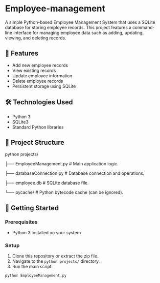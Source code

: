 # Employee-management


A simple Python-based Employee Management System that uses a SQLite database for storing employee records. This project features a command-line interface for managing employee data such as adding, updating, viewing, and deleting records.

## 📌 Features

- Add new employee records
- View existing records
- Update employee information
- Delete employee records
- Persistent storage using SQLite

## 🛠️ Technologies Used

- Python 3
- SQLite3
- Standard Python libraries

## 📁 Project Structure
python projects/

├── EmployeeManagement.py # Main application logic.

├── databaseConnection.py # Database connection and operations.

├── employee.db # SQLite database file.

└── pycache/ # Python bytecode cache (can be ignored).

## 🚀 Getting Started

### Prerequisites

- Python 3 installed on your system

### Setup

1. Clone this repository or extract the zip file.
2. Navigate to the `python projects/` directory.
3. Run the main script:

```bash
python EmployeeManagement.py




